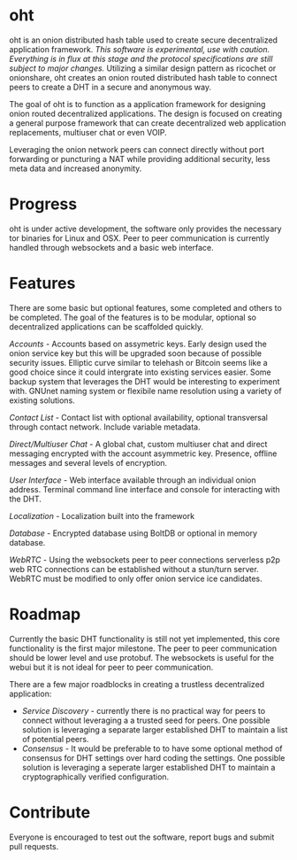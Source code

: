 # oht
oht is an onion distributed hash table used to create secure decentralized application framework. *This software is experimental, use with caution. Everything is in flux at this stage and the protocol specifications are still subject to major changes.* Utilizing a similar design pattern as ricochet or onionshare, oht creates an onion routed distributed hash table to connect peers to create a DHT in a secure and anonymous way. 

The goal of oht is to function as a application framework for designing onion routed decentralized applications. The design is focused on creating a general purpose framework that can create decentralized web application replacements, multiuser chat or even VOIP.

Leveraging the onion network peers can connect directly without port forwarding or puncturing a NAT while providing additional security, less meta data and increased anonymity. 

# Progress
oht is under active development, the software only provides the necessary tor binaries for Linux and OSX. Peer to peer communication is currently handled through websockets and a basic web interface. 

# Features
There are some basic but optional features, some completed and others to be completed. The goal of the features is to be modular, optional so decentralized applications can be scaffolded quickly.

*Accounts* - Accounts based on assymetric keys. Early design used the onion service key but this will be upgraded soon because of possible security issues. Elliptic curve similar to telehash or Bitcoin seems like a good choice since it could intergrate into existing services easier. Some backup system that leverages the DHT would be interesting to experiment with. GNUnet naming system or flexibile name resolution using a variety of existing solutions. 

*Contact List* - Contact list with optional availability, optional transversal through contact network. Include variable metadata. 

*Direct/Multiuser Chat* - A global chat, custom multiuser chat and direct messaging encrypted with the account asymmetric key. Presence, offline messages and several levels of encryption. 

*User Interface* - Web interface available through an individual onion address. Terminal command line interface and console for interacting with the DHT.

*Localization* - Localization built into the framework

*Database* - Encrypted database using BoltDB or optional in memory database. 

*WebRTC* - Using the websockets peer to peer connections serverless p2p web RTC connections can be established without a stun/turn server. WebRTC must be modified to only offer onion service ice candidates.

# Roadmap 
Currently the basic DHT functionality is still not yet implemented, this core functionality is the first major milestone. The peer to peer communication should be lower level and use protobuf. The websockets is useful for the webui but it is not ideal for peer to peer communication.

There are a few major roadblocks in creating a trustless decentralized application:

* *Service Discovery* - currently there is no practical way for peers to connect without leveraging a a trusted seed for peers. One possible solution is leveraging a separate larger established DHT to maintain a list of potential peers.
* *Consensus* - It would be preferable to to have some optional method of consensus for DHT settings over hard coding the settings. One possible solution is leveraging a seperate larger established DHT to maintain a cryptographically verified configuration.

# Contribute

Everyone is encouraged to test out the software, report bugs and submit pull requests. 
